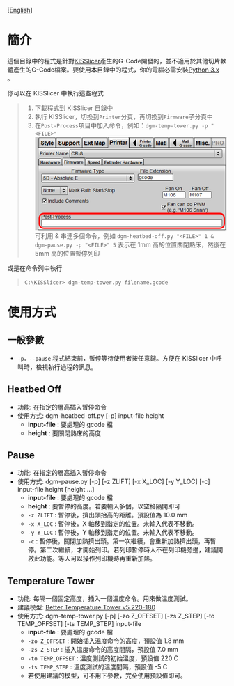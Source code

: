[[English](./Readme.md)]

# 簡介
這個目錄中的程式是針對[KISSlicer](http://www.kisslicer.com/)產生的G-Code開發的，並不適用於其他切片軟體產生的G-Code檔案。要使用本目錄中的程式，你的電腦必需安裝[Python 3.x ](https://www.python.org/downloads/)。

你可以在 KISSlicer 中執行這些程式
> 1. 下載程式到 KISSlicer 目錄中
> 2. 執行 KISSlicer，切換到`Printer`分頁，再切換到`Firmware`子分頁中
> 3. 在`Post-Process`項目中加入命令，例如：`dgm-temp-tower.py -p "<FILE>"`
![](./image/post-process.png)
> 可利用 & 串連多個命令，例如
> `dgm-heatbed-off.py "<FILE>" 1 & dgm-pause.py -p "<FILE>" 5`
> 表示在 1mm 高的位置關閉熱床，然後在 5mm 高的位置暫停列印


或是在命令列中執行
> `C:\KISSlicer> dgm-temp-tower.py filename.gcode`

# 使用方式
## 一般參數
* `-p，--pause`
  程式結束前，暫停等待使用者按任意鍵。方便在 KISSlicer 中呼叫時，檢視執行過程的訊息。

## Heatbed Off
- 功能: 在指定的層高插入暫停命令
- 使用方式:
	dgm-heatbed-off.py [-p] input-file height
	* **input-file** : 要處理的 gcode 檔
	* **height** : 要關閉熱床的高度

## Pause
- 功能: 在指定的層高插入暫停命令
- 使用方式:
	dgm-pause.py [-p] [-z ZLIFT] [-x X_LOC] [-y Y_LOC] [-c] input-file height [height ...]
	* **input-file** : 要處理的 gcode 檔
	* **height** : 要暫停的高度。若要輸入多個，以空格隔開即可
	* `-z ZLIFT` : 暫停後，擠出頭抬高的距離。預設值為 10.0 mm
	* `-x X_LOC` : 暫停後，X 軸移到指定的位置。未輸入代表不移動。
	* `-y Y_LOC` : 暫停後，Y 軸移到指定的位置。未輸入代表不移動。
	* `-c` : 暫停後，關閉加熱擠出頭。第一次繼續，會重新加熱擠出頭，再暫停。第二次繼續，才開始列印。若列印暫停時人不在列印機旁邊，建議開啟此功能。等人可以操作列印機時再重新加熱。

## Temperature Tower
- 功能: 每隔一個固定高度，插入一個溫度命令。用來做溫度測試。
- 建議模型: [Better Temperature Tower v5 220-180](https://www.thingiverse.com/thing:2222308)
- 使用方式:
	dgm-temp-tower.py [-p] [-zo Z_OFFSET] [-zs Z_STEP] [-to TEMP_OFFSET] [-ts TEMP_STEP] input-file
	* **input-file** : 要處理的 gcode 檔
	* `-zo Z_OFFSET` : 開始插入溫度命令的高度，預設值 1.8 mm
	* `-zs Z_STEP` : 插入溫度命令的高度間隔，預設值 7.0 mm
	* `-to TEMP_OFFSET` : 溫度測試的初始溫度，預設值 220 C
	* `-ts TEMP_STEP` : 溫度測試的溫度間隔，預設值 -5 C
	* 若使用建議的模型，可不用下參數，完全使用預設值即可。
